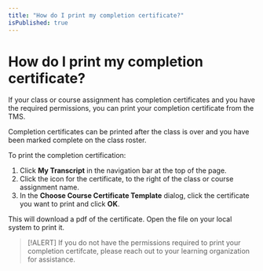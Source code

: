 ```yaml
---
title: "How do I print my completion certificate?"
isPublished: true
---
```


# How do I print my completion certificate?

If your class or course assignment has completion certificates and you have the required permissions, you can print your completion certificate from the TMS.

Completion certificates can be printed after the class is over and you have been marked complete on the class roster. 

To print the completion certification: 

1. Click **My Transcript** in the navigation bar at the top of the page.  
1. Click the icon for the certificate, to the right of the class or course assignment name.
1. In the **Choose Course Certificate Template** dialog, click the certificate you want to print and click **OK**. 

This will download a pdf of the certificate. Open the file on your local system to print it.

> [!ALERT] If you do not have the permissions required to print your completion certifcate, please reach out to your learning organization for assistance.
